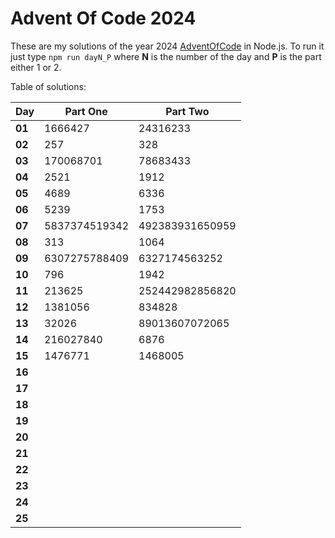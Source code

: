 # Advent Of Code 2024
These are my solutions of the year 2024 [AdventOfCode](https://adventofcode.com/2024) in Node.js.
To run it just type `npm run dayN_P` where **N** is the number of the day and **P** is the part either 1 or 2.

Table of solutions:

| Day    | Part One      | Part Two        |
|--------|---------------|-----------------|
| **01** | 1666427       | 24316233        |
| **02** | 257           | 328             |
| **03** | 170068701     | 78683433        |
| **04** | 2521          | 1912            |
| **05** | 4689          | 6336            |
| **06** | 5239          | 1753            |
| **07** | 5837374519342 | 492383931650959 |
| **08** | 313           | 1064            |
| **09** | 6307275788409 | 6327174563252   |
| **10** | 796           | 1942            |
| **11** | 213625        | 252442982856820 |
| **12** | 1381056       | 834828          |
| **13** | 32026         | 89013607072065  |
| **14** | 216027840     | 6876            |
| **15** | 1476771       | 1468005         |
| **16** |               |                 |
| **17** |               |                 |
| **18** |               |                 |
| **19** |               |                 |
| **20** |               |                 |
| **21** |               |                 |
| **22** |               |                 |
| **23** |               |                 |
| **24** |               |                 |
| **25** |               |                 |
